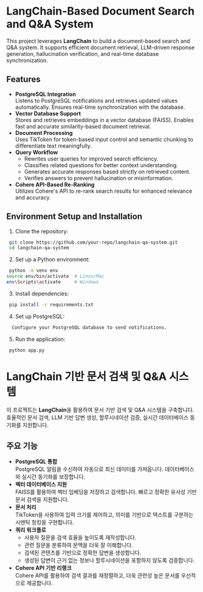 # **LangChain-Based Document Search and Q&A System**
This project leverages **LangChain** to build a document-based search and Q&A system. It supports efficient document retrieval, LLM-driven response generation, hallucination verification, and real-time database synchronization.
## **Features**
- **PostgreSQL Integration**  
  Listens to PostgreSQL notifications and retrieves updated values automatically. Ensures real-time synchronization with the database.
- **Vector Database Support**  
  Stores and retrieves embeddings in a vector database (FAISS). Enables fast and accurate similarity-based document retrieval.
- **Document Processing**  
  Uses TikToken for token-based input control and semantic chunking to differentiate text meaningfully.
- **Query Workflow**  
  - Rewrites user queries for improved search efficiency.
  - Classifies related questions for better context understanding.
  - Generates accurate responses based strictly on retrieved content.
  - Verifies answers to prevent hallucination or misinformation.
- **Cohere API-Based Re-Ranking**  
  Utilizes Cohere's API to re-rank search results for enhanced relevance and accuracy.
## **Environment Setup and Installation**
1. Clone the repository:
  ```bash
   git clone https://github.com/your-repo/langchain-qa-system.git
   cd langchain-qa-system
```
2. Set up a Python environment:
  ```bash
   python -m venv env
  source env/bin/activate  # Linux/Mac
  env\Scripts\activate     # Windows
```
3. Install dependencies:
  ```bash
   pip install -r requirements.txt
```
4. Set up PostgreSQL:
  ```bash
    Configure your PostgreSQL database to send notifications.
```
5. Run the application:
  ```bash
   python app.py
```
# **LangChain 기반 문서 검색 및 Q&A 시스템**
이 프로젝트는 **LangChain**을 활용하여 문서 기반 검색 및 Q&A 시스템을 구축합니다. 효율적인 문서 검색, LLM 기반 답변 생성, 할루시네이션 검증, 실시간 데이터베이스 동기화를 지원합니다.
## **주요 기능**
- **PostgreSQL 통합**  
  PostgreSQL 알림을 수신하여 자동으로 최신 데이터를 가져옵니다. 데이터베이스와 실시간 동기화를 보장합니다.
- **벡터 데이터베이스 지원**  
  FAISS를 활용하여 벡터 임베딩을 저장하고 검색합니다. 빠르고 정확한 유사성 기반 문서 검색을 지원합니다.
- **문서 처리**  
  TikToken을 사용하여 입력 크기를 제어하고, 의미를 기반으로 텍스트를 구분하는 시맨틱 청킹을 구현합니다.
- **쿼리 워크플로**  
  - 사용자 질문을 검색 효율을 높이도록 재작성합니다.
  - 관련 질문을 분류하여 문맥을 더욱 잘 이해합니다.
  - 검색된 콘텐츠를 기반으로 정확한 답변을 생성합니다.
  - 생성된 답변이 근거 없는 정보나 할루시네이션을 포함하지 않도록 검증합니다.
- **Cohere API 기반 리랭크**  
  Cohere API를 활용하여 검색 결과를 재정렬하고, 더욱 관련성 높은 문서를 우선적으로 제공합니다.
